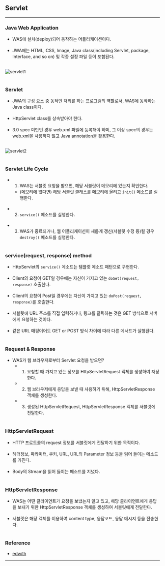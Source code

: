 Servlet
-------

---

### Java Web Application<br>

-	WAS에 설치(deploy)되어 동작하는 어플리케이션이다.<br><br>
-	JWA에는 HTML, CSS, Image, Java class(including Servlet, package, Interface, and so on) 및 각종 설정 파일 등이 포함된다.<br><br>

![servlet1](https://user-images.githubusercontent.com/56240505/69651203-13775700-10b3-11ea-8140-b1bc22adc0a8.png)<br><br>

### Servlet<br>

-	JWA의 구성 요소 중 동적인 처리를 하는 프로그램의 역할로서, WAS에 동작하는 Java class이다.<br><br>
-	HttpServlet class를 상속받아야 한다.<br><br>
-	3.0 spec 미만인 경우 web.xml 파일에 등록해야 하며, 그 이상 spec의 경우는 web.xml을 사용하지 않고 Java annotation을 활용한다.<br><br>

![servlet2](https://user-images.githubusercontent.com/56240505/69651204-13775700-10b3-11ea-8889-313f7c5e419c.png)<br><br>

### Servlet Life Cycle<br>

-	1. WAS는 서블릿 요청을 받으면, 해당 서블릿이 메모리에 있는지 확인한다.
	-	(메모리에 없다면) 해당 서블릿 클래스를 메모리에 올리고 `init()` 메소드를 실행한다.<br><br>
-	2. `service()` 메소드를 실행한다.<br><br>
-	3. WAS가 종료되거나, 웹 어플리케이션이 새롭게 갱신(서블릿 수정 등)될 경우 `destroy()` 메소드를 실행한다.<br><br>

### service(request, response) method<br>

-	HttpServlet의 `service()` 메소드는 템플릿 메소드 패턴으로 구현한다.<br><br>
-	Client의 요청이 GET일 경우에는 자신이 가지고 있는 `doGet(request, response)` 호출한다.<br><br>
-	Client의 요청이 Post일 경우에는 자신이 가지고 있는 `doPost(request, response)`를 호출한다.<br><br>
-	서블릿에 URL 주소를 직접 입력하거나, 링크를 클릭하는 것은 GET 방식으로 서버에게 요청하는 것이다.<br><br>
-	같은 URL 매핑이어도 GET or POST 방식 차이에 따라 다른 메서드가 실행된다.<br><br>

### Request & Response<br>

-	WAS가 웹 브라우저로부터 Servlet 요청을 받으면?
	-	1. 요청할 때 가지고 있는 정보를 HttpServletRequest 객체를 생성하여 저장한다.
	-	2. 웹 브라우저에게 응답을 보낼 때 사용하기 위해, HttpServletResponse 객체를 생성한다.
	-	3. 생성된 HttpServletRequest, HttpServletResponse 객체를 서블릿에 전달한다.<br><br>

### HttpServletRequest<br>

-	HTTP 프로토콜의 request 정보를 서블릿에게 전달하기 위한 목적이다.<br><br>
-	헤더정보, 파라미터, 쿠키, URL, URL의 Parameter 정보 등을 읽어 들이는 메소드를 가진다.<br><br>
-	Body의 Stream을 읽어 들이는 메소드를 지녔다.<br><br>

### HttpServletResponse<br>

-	WAS는 어떤 클라이언트가 요청을 보냈는지 알고 있고, 해당 클라이언트에게 응답을 보내기 위한 HttpServletResponse 객체를 생성하여 서블릿에게 전달한다.<br><br>
-	서블릿은 해당 객체를 이용하여 content type, 응답코드, 응답 메시지 등을 전송한다.<br><br>

### Reference<br>

-	[edwith](https://www.edwith.org/boostcourse-web/lecture/16688/)

---
